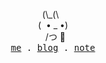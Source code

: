 <p align="center">
  <span>
    &nbsp;(\_(\&nbsp;&nbsp;&nbsp;<br/>
    (&nbsp; • _ •)<br/>
    &nbsp;&nbsp;/つ 🍵<br/>
  </span>
  <samp>
    <a href="https://yonatan.cn/me">me</a> .
    <a href="https://yonatan.cn/posts">blog</a> .
    <a href="https://yonatan.cn/notes">note</a> 
    <!-- <a href="https://yonatan.cn/resume">resume</a/> -->
  </samp>
</p>





